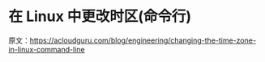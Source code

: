 # 在 Linux 中更改时区(命令行)

原文：<https://acloudguru.com/blog/engineering/changing-the-time-zone-in-linux-command-line>